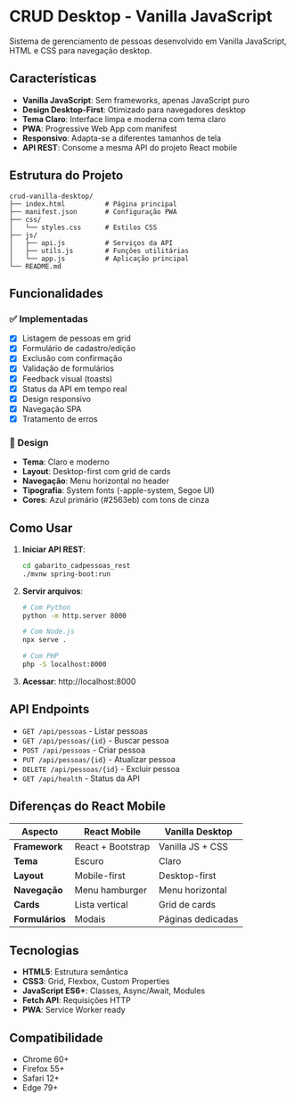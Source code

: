 # CRUD Desktop - Vanilla JavaScript

Sistema de gerenciamento de pessoas desenvolvido em Vanilla JavaScript, HTML e CSS para navegação desktop.

## Características

- **Vanilla JavaScript**: Sem frameworks, apenas JavaScript puro
- **Design Desktop-First**: Otimizado para navegadores desktop
- **Tema Claro**: Interface limpa e moderna com tema claro
- **PWA**: Progressive Web App com manifest
- **Responsivo**: Adapta-se a diferentes tamanhos de tela
- **API REST**: Consome a mesma API do projeto React mobile

## Estrutura do Projeto

```
crud-vanilla-desktop/
├── index.html          # Página principal
├── manifest.json       # Configuração PWA
├── css/
│   └── styles.css      # Estilos CSS
├── js/
│   ├── api.js          # Serviços da API
│   ├── utils.js        # Funções utilitárias
│   └── app.js          # Aplicação principal
└── README.md
```

## Funcionalidades

### ✅ Implementadas
- [x] Listagem de pessoas em grid
- [x] Formulário de cadastro/edição
- [x] Exclusão com confirmação
- [x] Validação de formulários
- [x] Feedback visual (toasts)
- [x] Status da API em tempo real
- [x] Design responsivo
- [x] Navegação SPA
- [x] Tratamento de erros

### 🎨 Design
- **Tema**: Claro e moderno
- **Layout**: Desktop-first com grid de cards
- **Navegação**: Menu horizontal no header
- **Tipografia**: System fonts (-apple-system, Segoe UI)
- **Cores**: Azul primário (#2563eb) com tons de cinza

## Como Usar

1. **Iniciar API REST**:
   ```bash
   cd gabarito_cadpessoas_rest
   ./mvnw spring-boot:run
   ```

2. **Servir arquivos**:
   ```bash
   # Com Python
   python -m http.server 8000
   
   # Com Node.js
   npx serve .
   
   # Com PHP
   php -S localhost:8000
   ```

3. **Acessar**: http://localhost:8000

## API Endpoints

- `GET /api/pessoas` - Listar pessoas
- `GET /api/pessoas/{id}` - Buscar pessoa
- `POST /api/pessoas` - Criar pessoa
- `PUT /api/pessoas/{id}` - Atualizar pessoa
- `DELETE /api/pessoas/{id}` - Excluir pessoa
- `GET /api/health` - Status da API

## Diferenças do React Mobile

| Aspecto | React Mobile | Vanilla Desktop |
|---------|-------------|-----------------|
| **Framework** | React + Bootstrap | Vanilla JS + CSS |
| **Tema** | Escuro | Claro |
| **Layout** | Mobile-first | Desktop-first |
| **Navegação** | Menu hamburger | Menu horizontal |
| **Cards** | Lista vertical | Grid de cards |
| **Formulários** | Modais | Páginas dedicadas |

## Tecnologias

- **HTML5**: Estrutura semântica
- **CSS3**: Grid, Flexbox, Custom Properties
- **JavaScript ES6+**: Classes, Async/Await, Modules
- **Fetch API**: Requisições HTTP
- **PWA**: Service Worker ready

## Compatibilidade

- Chrome 60+
- Firefox 55+
- Safari 12+
- Edge 79+